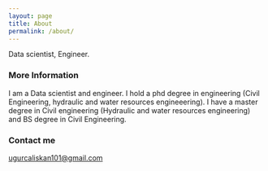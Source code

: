 ```yaml
---
layout: page
title: About
permalink: /about/
---
```


Data scientist, Engineer.

### More Information

I am a Data scientist and engineer. 
I hold a phd degree in engineering (Civil Engineering, hydraulic and water resources engineeering). I have a master degree in Civil engineering (Hydraulic and water resources engineering) and BS degree in Civil Engineering.

### Contact me

[ugurcaliskan101@gmail.com](mailto:ugurcaliskan101@gmail.com)
